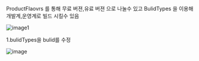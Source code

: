 ProductFlaovrs 를 통해 무료 버젼,유료 버젼 으로 나눌수 있고 BulidTypes 을 이용해 개발계,운영계로 빌드 시킬수 있음

![image1](https://user-images.githubusercontent.com/28819051/139783297-f29367bc-6fd6-4f47-9952-e7c349659802.jpg)


1.bulidTypes을 bulid를 수정

![image](https://user-images.githubusercontent.com/28819051/139783818-a135230c-0ba7-4b1b-b7b3-76db8c43b44e.png)



